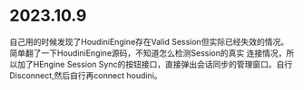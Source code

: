 # 2023.10.9
自己用的时候发现了HoudiniEngine存在Valid Session但实际已经失效的情况。简单翻了一下HoudiniEngine源码，不知道怎么检测Session的真实
连接情况，所以加了HEngine Session Sync的按钮接口，直接弹出会话同步的管理窗口。自行Disconnect,然后自行再connect houdini。